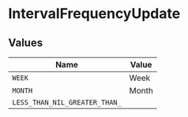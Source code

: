 # IntervalFrequencyUpdate


## Values

| Name                          | Value                         |
| ----------------------------- | ----------------------------- |
| `WEEK`                        | Week                          |
| `MONTH`                       | Month                         |
| `LESS_THAN_NIL_GREATER_THAN_` | <nil>                         |